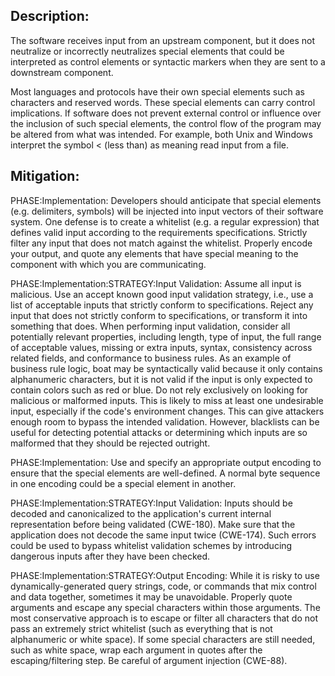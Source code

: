 ## Description:

The software receives input from an upstream component, but it does not neutralize or incorrectly neutralizes special elements that could be interpreted as control elements or syntactic markers when they are sent to a downstream component.

Most languages and protocols have their own special elements such as characters and reserved words. These special elements can carry control implications. If software does not prevent external control or influence over the inclusion of such special elements, the control flow of the program may be altered from what was intended. For example, both Unix and Windows interpret the symbol < (less than) as meaning read input from a file.

## Mitigation:


PHASE:Implementation:
Developers should anticipate that special elements (e.g. delimiters, symbols) will be injected into input vectors of their software system. One defense is to create a whitelist (e.g. a regular expression) that defines valid input according to the requirements specifications. Strictly filter any input that does not match against the whitelist. Properly encode your output, and quote any elements that have special meaning to the component with which you are communicating.

PHASE:Implementation:STRATEGY:Input Validation:
Assume all input is malicious. Use an accept known good input validation strategy, i.e., use a list of acceptable inputs that strictly conform to specifications. Reject any input that does not strictly conform to specifications, or transform it into something that does. When performing input validation, consider all potentially relevant properties, including length, type of input, the full range of acceptable values, missing or extra inputs, syntax, consistency across related fields, and conformance to business rules. As an example of business rule logic, boat may be syntactically valid because it only contains alphanumeric characters, but it is not valid if the input is only expected to contain colors such as red or blue. Do not rely exclusively on looking for malicious or malformed inputs. This is likely to miss at least one undesirable input, especially if the code's environment changes. This can give attackers enough room to bypass the intended validation. However, blacklists can be useful for detecting potential attacks or determining which inputs are so malformed that they should be rejected outright.

PHASE:Implementation:
Use and specify an appropriate output encoding to ensure that the special elements are well-defined. A normal byte sequence in one encoding could be a special element in another.

PHASE:Implementation:STRATEGY:Input Validation:
Inputs should be decoded and canonicalized to the application's current internal representation before being validated (CWE-180). Make sure that the application does not decode the same input twice (CWE-174). Such errors could be used to bypass whitelist validation schemes by introducing dangerous inputs after they have been checked.

PHASE:Implementation:STRATEGY:Output Encoding:
While it is risky to use dynamically-generated query strings, code, or commands that mix control and data together, sometimes it may be unavoidable. Properly quote arguments and escape any special characters within those arguments. The most conservative approach is to escape or filter all characters that do not pass an extremely strict whitelist (such as everything that is not alphanumeric or white space). If some special characters are still needed, such as white space, wrap each argument in quotes after the escaping/filtering step. Be careful of argument injection (CWE-88).

